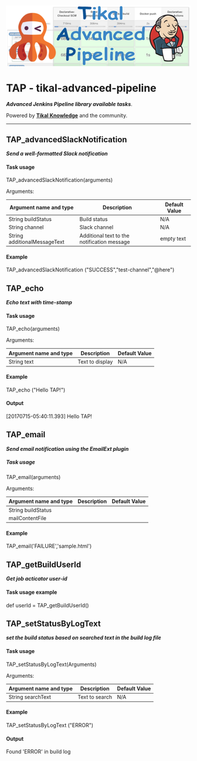 ![Tikal-Advanced-Pipeline](../resources/images/TAP-small.png)
# TAP - tikal-advanced-pipeline
***Advanced Jenkins Pipeline library available tasks***.

Powered by **[Tikal Knowledge](http://www.tikalk.com)** and the community.
<hr/>

## TAP_advancedSlackNotification

***Send a well-formatted Slack notification***

#### Task usage

TAP_advancedSlackNotification(arguments)

Arguments:

| Argument name and type | Description | Default Value |
| ------------- | ----------- | ------------- |
| String buildStatus| Build status| N/A|
| String channel| Slack channel| N/A|
| String additionalMessageText| Additional text to the notification message| empty text|

#### Example
TAP_advancedSlackNotification ("SUCCESS","test-channel","@here")

## TAP_echo

***Echo text with time-stamp***

#### Task usage

TAP_echo(arguments)

Arguments:

| Argument name and type | Description | Default Value |
| ------------- | ----------- | ------------- |
| String text| Text to display| N/A|

#### Example
TAP_echo ("Hello TAP!")

#### Output
[20170715-05:40:11.393] Hello TAP!

## TAP_email

***Send email notification using the EmailExt plugin***

##### Task usage

TAP_email(arguments)

Arguments:

| Argument name and type | Description | Default Value |
| ------------- | ----------- | ------------- |
| String buildStatus | | |
| mailContentFile | | |

#### Example
TAP_email('FAILURE','sample.html')

## TAP_getBuildUserId

***Get job acticator user-id***

#### Task usage example

def userId = TAP_getBuildUserId()

## TAP_setStatusByLogText

***set the build status based on searched text in the build log file***

#### Task usage

TAP_setStatusByLogText(Arguments)

Arguments:

| Argument name and type | Description | Default Value |
| ------------- | ----------- | ------------- |
| String searchText| Text to search| N/A|

#### Example
TAP_setStatusByLogText ("ERROR")

#### Output
Found 'ERROR' in build log

